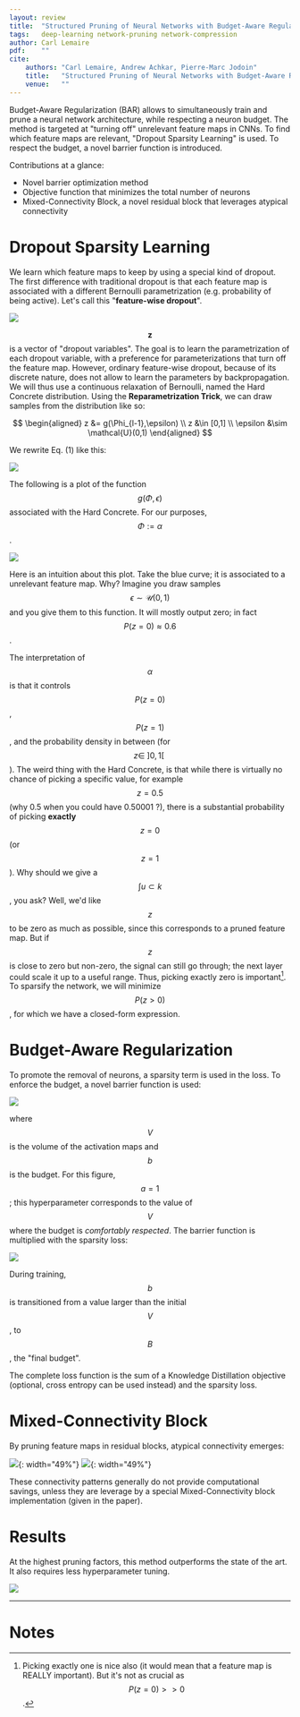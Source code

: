 ```yaml
---
layout: review
title:  "Structured Pruning of Neural Networks with Budget-Aware Regularization"
tags:   deep-learning network-pruning network-compression
author: Carl Lemaire
pdf:    ""
cite:
    authors: "Carl Lemaire, Andrew Achkar, Pierre-Marc Jodoin"
    title:   "Structured Pruning of Neural Networks with Budget-Aware Regularization"
    venue:   ""
---
```


Budget-Aware Regularization (BAR) allows to simultaneously train and prune a neural network architecture, while respecting a neuron budget. The method is targeted at "turning off" unrelevant feature maps in CNNs. To find which feature maps are relevant, "Dropout Sparsity Learning" is used. To respect the budget, a novel barrier function is introduced.

Contributions at a glance:

* Novel barrier optimization method
* Objective function that minimizes the total number of neurons
* Mixed-Connectivity Block, a novel residual block that leverages atypical connectivity 

# Dropout Sparsity Learning

We learn which feature maps to keep by using a special kind of dropout. The first difference with traditional dropout is that each feature map is associated with a different Bernoulli parametrization (e.g. probability of being active). Let's call this "**feature-wise dropout**".

![](/pruning-acceleration/images/bar/eq1.png)

$$\mathbf{z}$$ is a vector of "dropout variables". The goal is to learn the parametrization of each dropout variable, with a preference for parameterizations that turn off the feature map. However, ordinary feature-wise dropout, because of its discrete nature, does not allow to learn the parameters by backpropagation. We will thus use a continuous relaxation of Bernoulli, named the Hard Concrete distribution. Using the **Reparametrization Trick**, we can draw samples from the distribution like so:

$$
\begin{aligned}
z &= g(\Phi_{l-1},\epsilon) \\
z &\in [0,1] \\
\epsilon &\sim \mathcal{U}(0,1)
\end{aligned}
$$

We rewrite Eq. (1) like this:

![](/pruning-acceleration/images/bar/eq2.png)

The following is a plot of the function $$g(\Phi,\epsilon)$$ associated with the Hard Concrete. For our purposes, $$\Phi := \alpha$$.

![](/pruning-acceleration/images/bar/hc_icdf.png)

Here is an intuition about this plot. Take the blue curve; it is associated to a unrelevant feature map. Why? Imagine you draw samples $$\epsilon \sim \mathcal{U}(0,1)$$ and you give them to this function. It will mostly output zero; in fact $$P(z=0) \approx 0.6$$.

The interpretation of $$\alpha$$ is that it controls $$P(z=0)$$, $$P(z=1)$$, and the probability density in between (for $$z \in~]0,1[~$$). The weird thing with the Hard Concrete, is that while there is virtually no chance of picking a specific value, for example $$z=0.5$$ (why 0.5 when you could have 0.50001 ?), there is a substantial probability of picking **exactly** $$z=0$$ (or $$z=1$$). Why should we give a $$\int u \subset k$$, you ask? Well, we'd like $$z$$ to be zero as much as possible, since this corresponds to a pruned feature map. But if $$z$$ is close to zero but non-zero, the signal can still go through; the next layer could scale it up to a useful range. Thus, picking exactly zero is important[^1]. To sparsify the network, we will minimize $$P(z>0)$$, for which we have a closed-form expression.

# Budget-Aware Regularization

To promote the removal of neurons, a sparsity term is used in the loss. To enforce the budget, a novel barrier function is used:

![](/pruning-acceleration/images/bar/barrier.png)

where $$V$$ is the volume of the activation maps and $$b$$ is the budget. For this figure, $$a=1$$; this hyperparameter corresponds to the value of $$V$$ where the budget is _comfortably respected_. The barrier function is multiplied with the sparsity loss:

![](/pruning-acceleration/images/bar/Lbar.png)

During training, $$b$$ is transitioned from a value larger than the initial $$V$$, to $$B$$, the "final budget".

The complete loss function is the sum of a Knowledge Distillation objective (optional, cross entropy can be used instead) and the sparsity loss.

# Mixed-Connectivity Block

By pruning feature maps in residual blocks, atypical connectivity emerges:

![](/pruning-acceleration/images/bar/fig4.png){: width="49%"} ![](/pruning-acceleration/images/bar/fig4-cap.png){: width="49%"}

These connectivity patterns generally do not provide computational savings, unless they are leverage by a special Mixed-Connectivity block implementation (given in the paper).

# Results

At the highest pruning factors, this method outperforms the state of the art. It also requires less hyperparameter tuning.

![](/pruning-acceleration/images/bar/results.png)

---
# Notes

[^1]: Picking exactly one is nice also (it would mean that a feature map is REALLY important). But it's not as crucial as $$P(z=0)>>0$$.